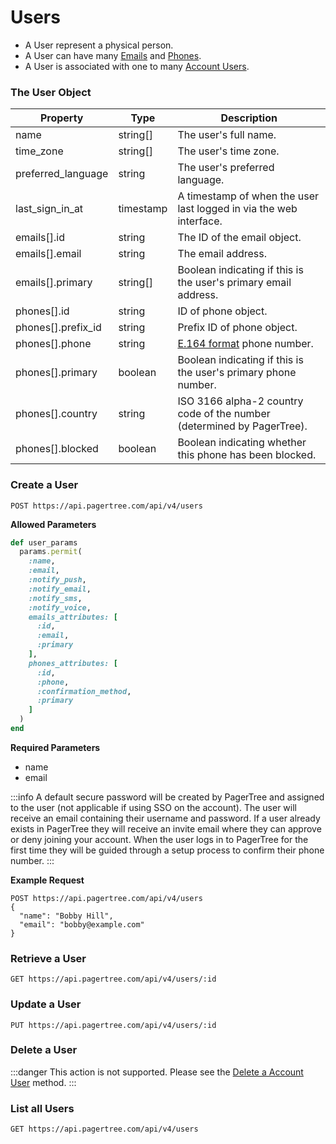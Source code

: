 # Users

* A User represent a physical person.
* A User can have many [Emails](../users.md#emails) and [Phones](../users.md#phone-numbers).
* A User is associated with one to many [Account Users](account-users.md).

### The User Object <a href="#the-account-user-object" id="the-account-user-object"></a>

| Property             | Type      | Description                                                                  |
| -------------------- | --------- | ---------------------------------------------------------------------------- |
| name                 | string\[] | The user's full name.                                                        |
| time\_zone           | string\[] | The user's time zone.                                                        |
| preferred\_language  | string    | The user's preferred language.                                               |
| last\_sign\_in\_at   | timestamp | A timestamp of when the user last logged in via the web interface.           |
| emails\[].id         | string    | The ID of the email object.                                                  |
| emails\[].email      | string    | The email address.                                                           |
| emails\[].primary    | string\[] | Boolean indicating if this is the user's primary email address.              |
| phones\[].id         | string    | ID of phone object.                                                          |
| phones\[].prefix\_id | string    | Prefix ID of phone object.                                                   |
| phones\[].phone      | string    | [E.164 format](https://www.twilio.com/docs/glossary/what-e164) phone number. |
| phones\[].primary    | boolean   | Boolean indicating if this is the user's primary phone number.               |
| phones\[].country    | string    | ISO 3166 alpha-2 country code of the number (determined by PagerTree).       |
| phones\[].blocked    | boolean   | Boolean indicating whether this phone has been blocked.                      |

### Create a User <a href="#create-a-account-user" id="create-a-account-user"></a>

```
POST https://api.pagertree.com/api/v4/users
```

**Allowed Parameters**

```ruby
def user_params
  params.permit(
    :name,
    :email,
    :notify_push,
    :notify_email,
    :notify_sms,
    :notify_voice,
    emails_attributes: [
      :id,
      :email,
      :primary
    ],
    phones_attributes: [
      :id,
      :phone,
      :confirmation_method,
      :primary
    ]
  )
end
```

**Required Parameters**

* name
* email

:::info
A default secure password will be created by PagerTree and assigned to the user (not applicable if using SSO on the account). The user will receive an email containing their username and password. If a user already exists in PagerTree they will receive an invite email where they can approve or deny joining your account. When the user logs in to PagerTree for the first time they will be guided through a setup process to confirm their phone number.
:::

**Example Request**

```
POST https://api.pagertree.com/api/v4/users
{
  "name": "Bobby Hill",
  "email": "bobby@example.com"
}
```

### Retrieve a User <a href="#retrieve-a-account-user" id="retrieve-a-account-user"></a>

```
GET https://api.pagertree.com/api/v4/users/:id
```

### Update a User <a href="#update-a-account-user" id="update-a-account-user"></a>

```
PUT https://api.pagertree.com/api/v4/users/:id
```

### Delete a User <a href="#delete-a-account-user" id="delete-a-account-user"></a>

:::danger
This action is not supported. Please see the [Delete a Account User](account-users.md#delete-a-account-user) method.
:::

### List all Users <a href="#list-all-account-users" id="list-all-account-users"></a>

```
GET https://api.pagertree.com/api/v4/users
```
